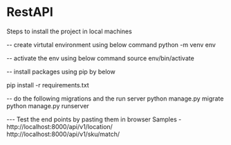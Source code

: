 # RestAPI
 
Steps to install the project in local machines

-- create virtutal environment using below command
python -m venv env   

-- activate the env using below command
source env/bin/activate

-- install packages using pip by below

pip install -r requirements.txt

-- do the following migrations and the run server
python manage.py migrate
python manage.py runserver 


--- Test the end points by pasting them in browser
Samples -
http://localhost:8000/api/v1/location/
http://localhost:8000/api/v1/sku/match/
